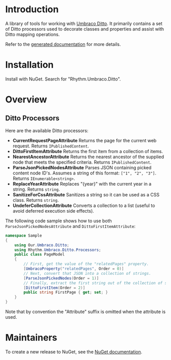 # Introduction

A library of tools for working with [Umbraco Ditto](http://umbraco-ditto.readthedocs.io/en/latest/).
It primarily contains a set of Ditto processors used to decorate classes and properties and assist with Ditto mapping operations.

Refer to the [generated documentation](docs/generated.md) for more details.

# Installation

Install with NuGet. Search for "Rhythm.Umbraco.Ditto".

# Overview

## Ditto Processors

Here are the available Ditto processors:

* **CurrentRequestPageAttribute** Returns the page for the current web request. Returns `IPublishedContent`.
* **DittoFirstItemAttribute** Returns the first item from a collection of items.
* **NearestAncestorAttribute** Returns the nearest ancestor of the supplied node that meets the specified criteria. Returns `IPublishedContent`.
* **ParseJsonPickedNodesAttribute** Parses JSON containing picked content node ID's. Assumes a string of this format: `["1", "2", "3"]`. Returns `IEnumerable<string>`.
* **ReplaceYearAttribute** Replaces "{year}" with the current year in a string. Returns `string`.
* **SanitizeForCssAttribute** Sanitizes a string so it can be used as a CSS class. Returns `string`.
* **UndeferCollectionAttribute** Converts a collection to a list (useful to avoid deferred execution side effects).

The following code sample shows how to use both `ParseJsonPickedNodesAttribute` and `DittoFirstItemAttribute`:

```c#
namespace Sample
{
    using Our.Umbraco.Ditto;
    using Rhythm.Umbraco.Ditto.Processors;
    public class PageModel
    {
        // First, get the value of the "relatedPages" property.
        [UmbracoProperty("relatedPages", Order = 0)]
        // Next, convert that JSON into a collection of strings.
        [ParseJsonPickedNodes(Order = 1)]
        // Finally, extract the first string out of the collection of strings.
        [DittoFirstItem(Order = 2)]
        public string FirstPage { get; set; }
    }
}
```

Note that by convention the "Attribute" suffix is omitted when the attribute is used.

# Maintainers

To create a new release to NuGet, see the [NuGet documentation](docs/nuget.md).